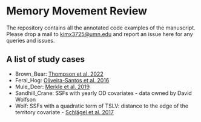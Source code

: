 # Memory Movement Review 
The repository contains all the annotated code examples of the manuscript. Please drop a mail to kimx3725@umn.edu and report an issue here for any queries and issues. 

## A list of study cases 
- Brown_Bear: [Thompson et al. 2022](https://link.springer.com/article/10.1186/s40462-022-00319-4)
- Feral_Hog: [Oliveira-Santos et al. 2016](https://besjournals.onlinelibrary.wiley.com/doi/pdfdirect/10.1111/1365-2656.12485)
- Mule_Deer: [Merkle et al. 2019](https://onlinelibrary.wiley.com/doi/pdf/10.1111/ele.13362)
- Sandhill_Crane: SSFs with yearly OD covariates - data owned by David Wolfson
- Wolf: SSFs with a quadratic term of TSLV: distance to the edge of the territory covariate - [Schlägel et al. 2017](https://onlinelibrary.wiley.com/doi/full/10.1002/ece3.3176)
